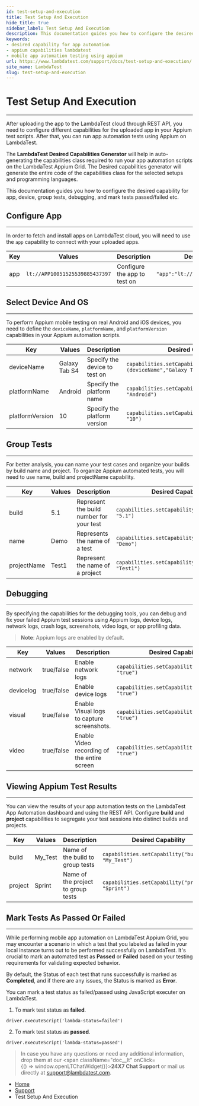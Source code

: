 ```yaml
---
id: test-setup-and-execution
title: Test Setup And Execution
hide_title: true
sidebar_label: Test Setup And Execution
description: This documentation guides you how to configure the desired capability for app, device, group tests, debugging, and mark tests as passed or failed.
keywords:
- desired capability for app automation
- appium capabilities lambdatest
- mobile app automation testing using appium
url: https://www.lambdatest.com/support/docs/test-setup-and-execution/
site_name: LambdaTest
slug: test-setup-and-execution
---
```

<script type="application/ld+json"
      dangerouslySetInnerHTML={{ __html: JSON.stringify({
       "@context": "https://schema.org",
        "@type": "BreadcrumbList",
        "itemListElement": [{
          "@type": "ListItem",
          "position": 1,
          "name": "Home",
          "item": "https://www.lambdatest.com"
        },{
          "@type": "ListItem",
          "position": 2,
          "name": "Support",
          "item": "https://www.lambdatest.com/support/docs/"
        },{
          "@type": "ListItem",
          "position": 3,
          "name": "LambdaTest Core Concepts",
          "item": "https://www.lambdatest.com/support/docs/test-setup-and-execution/"
        }]
      })
    }}
></script>

# Test Setup And Execution
***

After uploading the app to the LambdaTest cloud through REST API, you need to configure different capabilities for the uploaded app in your Appium test scripts. After that, you can run app automation tests using Appium on LambdaTest. 

The **LambdaTest Desired Capabilities Generator** will help in auto-generating the capabilities class required to run your app automation scripts on the LambdaTest Appium Grid. The Desired capabilities generator will generate the entire code of the capabilities class for the selected setups and programming languages.

This documentation guides you how to configure the desired capability for app, device, group tests, debugging, and mark tests passed/failed etc.

## Configure App
***

In order to fetch and install apps on LambdaTest cloud, you will need to use the `app` capability to connect with your uploaded apps.

| Key | Values | Description | Desired Capability |
| -------- | -----| ------------ | --------------|
| app   |  `lt://APP10051525539885437397` |    Configure the app to test on    | `"app":"lt://APP10051525539885437397"`        |

## Select Device And OS
***

To perform Appium mobile testing on real Android and iOS devices, you need to define the `deviceName`, `platformName`, and `platformVersion` capabilities in your Appium automation scripts.

| Key | Values | Description | Desired Capability |
| -------- | -----| ------------ | --------------|
| deviceName   |  Galaxy Tab S4 |   Specify the device to test on    | `capabilities.setCapability (deviceName","Galaxy Tab S4)`  |
| platformName   |  Android |    Specify the platform name    | `capabilities.setCapability("platformName", "Android")` |
| platformVersion   |  10 |     Specify the platform version     | `capabilities.setCapability("platformVersion", "10")` |

## Group Tests
***

For better analysis, you can name your test cases and organize your builds by build name and project.  To organize Appium automated tests, you will need to use name, build and projectName capability.

| Key | Values | Description | Desired Capability |
| -------- | -----| ------------ | ----------------|
| build   |  5.1 |   Represent the build number for your test    |  `capabilities.setCapability("build", "5.1")`     |
| name   |  Demo |    Represents the name of a test   | `capabilities.setCapability("name", "Demo")` |
| projectName   |  Test1 |     Represent the name of a project     | `capabilities.setCapability("projectName", "Test1")` |

## Debugging
***

By specifying the capabilities for the debugging tools, you can debug and fix your failed Appium test sessions using Appium logs, device logs, network logs, crash logs, screenshots, video logs, or app profiling data.

>**Note**: Appium logs are enabled by default.

| Key | Values | Description | Desired Capability |
| -------- | -----| ------------ | --------------|
| network   | true/false |   Enable network logs    |  `capabilities.setCapability("network", "true")` |
| devicelog  | true/false |   Enable device logs  | `capabilities.setCapability("devicelog", "true")` |
| visual  | true/false |  Enable Visual logs to capture screenshots.  | `capabilities.setCapability("visual", "true")` |
| video   |  true/false |    Enable Video recording of the entire screen     | `capabilities.setCapability("video", "true")` |

## Viewing Appium Test Results
***

You can view the results of your app automation tests on the LambdaTest App Automation dashboard and using the REST API. Configure **build** and **project** capabilities to segregate your test sessions into distinct builds and projects.

| Key | Values | Description | Desired Capability |
| -------- | -----| ------------ | --------------|
| build  | My_Test |   Name of the build to group tests    |  `capabilities.setCapability("build", "My_Test")` |
| project | Sprint |   Name of the project to group tests  | `capabilities.setCapability("project", "Sprint")` |

## Mark Tests As Passed Or Failed
***

While performing mobile app automation on LambdaTest Appium Grid, you may encounter a scenario in which a test that you labeled as failed in your local instance turns out to be performed successfully on LambdaTest. It's crucial to mark an automated test as **Passed** or **Failed** based on your testing requirements for validating expected behavior.

By default, the Status of each test that runs successfully is marked as **Completed**, and if there are any issues, the Status is marked as **Error**.

You can mark a test status as failed/passed using JavaScript executer on LambdaTest.

1. To mark test status as **failed**.

`driver.executeScript('lambda-status=failed')`

2. To mark test status as **passed**.

`driver.executeScript('lambda-status=passed')`


>In case you have any questions or need any additional information, drop them at our <span className="doc__lt" onClick={() => window.openLTChatWidget()}>**24X7 Chat Support**</span> or mail us directly at support@lambdatest.com.

<nav aria-label="breadcrumbs">
  <ul className="breadcrumbs">
    <li className="breadcrumbs__item">
      <a className="breadcrumbs__link" target="_self" href="https://www.lambdatest.com">
        Home
      </a>
    </li>
    <li className="breadcrumbs__item">
      <a className="breadcrumbs__link" target="_self" href="https://www.lambdatest.com/support/docs/">
        Support
      </a>
    </li>
    <li className="breadcrumbs__item breadcrumbs__item--active">
      <span className="breadcrumbs__link">
       Test Setup And Execution
      </span>
    </li>
  </ul>
</nav>